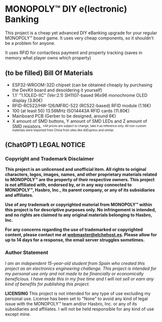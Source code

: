 # MONOPOLY™ DIY e(lectronic) Banking
This project is a cheap yet advanced DIY eBanking upgrade for your regular MONOPOLY™ board game.
It uses very cheap components, so it shouldn't be a problem for anyone. 

It uses RFID for contactless payment and property tracking (saves in memory what player owns which property)
## (to be filled) Bill Of Materials

 - ESP32-WROOM-32D chipset (can be obtained cheaply by purchasing the DevKit board and desoldering it yourself)
 - 1.1' "1.1OLED-IIC" (Ver:2.1) SH1107-based 96x96 monochrome OLED display (3.80€)
 - RFID-RC522/HW-126/MFRC-522 (RC522-based) RFID module (1.16€)
 - 100 (at least 50) 13.56MHz ISO14443A RFID cards (11.80€)
 - Mainboard PCB (Gerber to be designed, around 6€)
 - X amount of SMD buttons, Y amount of SMD LEDs and Z amount of SMD resistors.
<sup><sub>*All prices are subject to change, take it as reference only. All non-custom materials were imported from China from sites like AliExpress and similar.</sub></sup>
## (ChatGPT) LEGAL NOTICE
### Copyright and Trademark Disclaimer
**This project is an unlicensed and unofficial item. All rights to original characters, logos, images, names, and other proprietary materials related to MONOPOLY™ are the property of their respective owners. This project is not affiliated with, endorsed by, or in any way connected to MONOPOLY™, Hasbro, Inc., its parent company, or any of its subsidiaries and affiliates.**

**Use of any trademark or copyrighted material from MONOPOLY™ within this project is for descriptive purposes only. No infringement is intended, and no rights are claimed to any original materials belonging to Hasbro, Inc.**

**For any concerns regarding the use of trademarked or copyrighted content, please contact me at webmaster@elchehost.es. Please allow for up to 14 days for a response, the email server struggles sometimes.**

### Author Statement
*I am an independent 15-year-old student from Spain who created this project as an electronics engineering challenge. This project is intended for my personal use only and not made to be financially or economically beneficious. I have made this in my free time and I will not sell or earn any kind of benefits for publishing this project.*

**LICENSING**
This project is not intended for any type of use excluding my personal use. License has been set to "None" to avoid any kind of legal issue with the MONOPOLY™ team and/or Hasbro, Inc. or any of its subsidiaries and affiliates. I will not be held responsible for any kind of use except mine.
